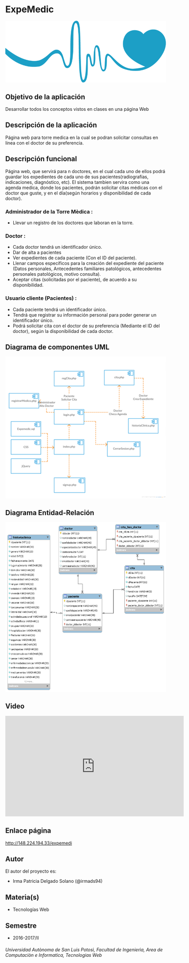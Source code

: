 # ExpeMedic

![Salud](https://github.com/acominf/ExpeMedic/blob/master/docs/heart.png)


## Objetivo de la aplicación
Desarrollar todos los conceptos vistos en clases en una página Web

## Descripción de la aplicación
Página web para torre medica en la cual se podran solicitar consultas en linea con el doctor de su preferencia.

## Descripción funcional
Página web, que servirá para n doctores, en el cual cada uno de ellos podrá guardar los expedientes de cada uno de sus pacientes(radiografías, indicaciones, diagnóstico, etc). El sistema tambien servira como una agenda medica, donde los pacientes, podrán solicitar citas médicas con el doctor que guste, y en el día(según horarios y disponibilidad de cada doctor).

### Administrador de la Torre Mèdica :
- Llevar un registro de los doctores que laboran en la torre.

### Doctor :
- Cada doctor tendrá un identificador único.
- Dar de alta a pacientes
- Ver expedientes de cada paciente (Con el ID del paciente).
- Llenar campos específicos para la creación del expediente del paciente (Datos personales, Antecedentes familiares patológicos, antecedentes personales patológicos, motivo consulta).
- Aceptar citas (solicitadas por el paciente), de acuerdo a su disponibilidad.

### Usuario cliente (Pacientes) :
- Cada paciente tendrá un identificador único.
- Tendrá que registrar su información personal para poder generar un identificador único.
- Podrá solicitar cita con el doctor de su preferencia (Mediante el ID del doctor), según la disponibilidad de cada doctor.

## Diagrama de componentes UML
![DiagramaUML](https://github.com/acominf/ExpeMedic/blob/master/docs/DiagramaComponentes.png)
## Diagrama Entidad-Relación 
![DiagramaE-R](https://github.com/acominf/ExpeMedic/blob/master/docs/ERDiagram.png)

## Video
<iframe width="560" height="315" src="https://www.youtube.com/embed/R2QBySvDDGw" frameborder="0" allowfullscreen></iframe>

## Enlace página
http://148.224.194.33/expemedi

## Autor
El autor del proyecto es:
- Irma Patricia Delgado Solano (@irmads94)

## Materia(s)
- Tecnologías Web

## Semestre
- 2016-2017/II

###### Universidad Autònoma de San Luis Potosì,   Facultad de Ingenierìa,   Area de Computaciòn e Informatica,  Tecnologias Web
